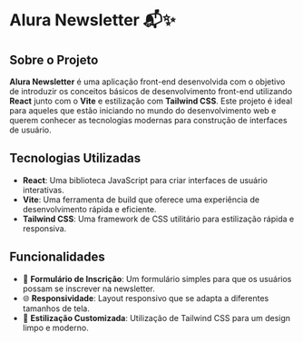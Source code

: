 # Alura Newsletter 📬✨

## Sobre o Projeto

**Alura Newsletter** é uma aplicação front-end desenvolvida com o objetivo de introduzir os conceitos básicos de desenvolvimento front-end utilizando **React** junto com o **Vite** e estilização com **Tailwind CSS**. Este projeto é ideal para aqueles que estão iniciando no mundo do desenvolvimento web e querem conhecer as tecnologias modernas para construção de interfaces de usuário.

## Tecnologias Utilizadas

- **React**: Uma biblioteca JavaScript para criar interfaces de usuário interativas.
- **Vite**: Uma ferramenta de build que oferece uma experiência de desenvolvimento rápida e eficiente.
- **Tailwind CSS**: Uma framework de CSS utilitário para estilização rápida e responsiva.

## Funcionalidades

- 📩 **Formulário de Inscrição**: Um formulário simples para que os usuários possam se inscrever na newsletter.
- 🌐 **Responsividade**: Layout responsivo que se adapta a diferentes tamanhos de tela.
- 🎨 **Estilização Customizada**: Utilização de Tailwind CSS para um design limpo e moderno.
